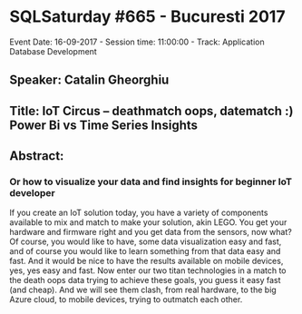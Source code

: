 # SQLSaturday #665 - Bucuresti 2017
Event Date: 16-09-2017 - Session time: 11:00:00 - Track: Application  Database Development
## Speaker: Catalin Gheorghiu
## Title: IoT Circus –  deathmatch oops, datematch :) Power Bi vs Time Series Insights
## Abstract:
### Or how to visualize your data and find insights for beginner IoT developer
If you create an IoT solution today, you have a variety of components available to mix and match to make your solution, akin LEGO.
You get your hardware and firmware right and you get data from the sensors, now what? Of course, you would like to have, some data visualization easy and fast, and of course you would like to learn something from that data easy and fast. And it would be nice to have the results available on mobile devices, yes, yes easy and fast.
Now enter our two titan technologies in a match to the death oops data  trying to achieve these goals, you guess it easy fast (and cheap). 
And we will see them clash, from real hardware, to the big Azure cloud, to mobile devices, trying to outmatch each other.

